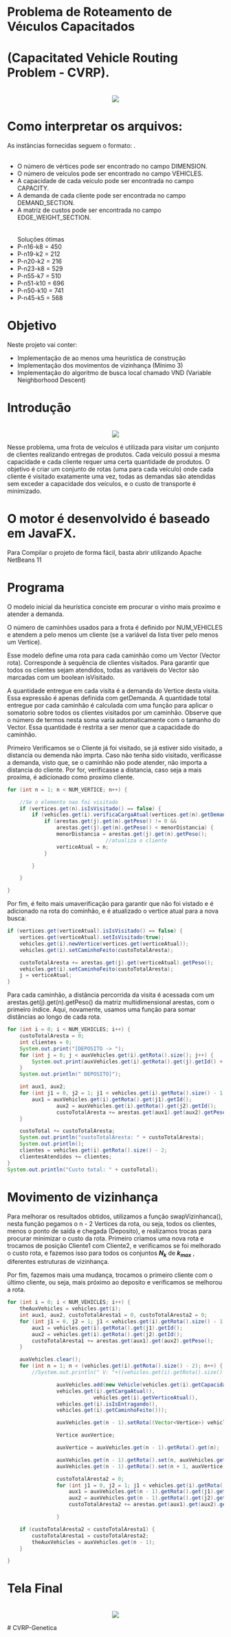 
# Problema de Roteamento de Véıculos Capacitados
# (Capacitated Vehicle Routing Problem - CVRP).

	

<p align="center">
	<br>
	<img src="prints/VRPMap.jpg"/ >
      <br>
</p>

# Como interpretar os arquivos:
As instâncias fornecidas seguem o formato: .
<br><br>
   *   O número de vértices pode ser encontrado no campo DIMENSION.<br>
   *   O número de veículos pode ser encontrado no campo VEHICLES.<br>
   *   A capacidade de cada veículo pode ser encontrada no campo CAPACITY.<br>
   *   A demanda de cada cliente pode ser encontrada no campo DEMAND_SECTION.<br>
   *  A matriz de custos pode ser encontrada no campo EDGE_WEIGHT_SECTION.<br>
<br><br>
Soluções ótimas<br>
   *   P-n16-k8 = 450<br>
   *   P-n19-k2 = 212<br>
   *   P-n20-k2 = 216<br>
   *   P-n23-k8 = 529<br>
   *   P-n55-k7 = 510<br>
   *   P-n51-k10 = 696<br>
   *   P-n50-k10 = 741<br>
   *   P-n45-k5 = 568<br>


# Objetivo

Neste projeto vai conter:

   *  Implementação de ao menos uma heurística de construção
   *  Implementação dos movimentos de vizinhança (Mínimo 3)
   *  Implementação do algoritmo de busca local chamado VND (Variable Neighborhood Descent)



# Introdução

<p align="center">
	<br>
	<img src="prints/vrp.png"/ >
      <br>
</p>

Nesse problema, uma frota de veículos é utilizada para visitar um conjunto de clientes realizando entregas de produtos. Cada veículo possui a mesma capacidade e cada cliente requer uma certa quantidade de produtos. O objetivo é criar um conjunto de rotas (uma para cada veículo) onde cada cliente é visitado exatamente uma vez, todas as demandas são atendidas sem exceder a capacidade dos veículos, e o custo de transporte é minimizado.

# O motor é desenvolvido é baseado em JavaFX.

Para Compilar o projeto de forma fácil, basta abrir utilizando Apache NetBeans 11 



# Programa

O modelo inicial da heurística conciste em procurar o vinho mais proximo e atender a demanda.

O número de caminhões usados para a frota é definido por NUM_VEHICLES e atendem a pelo menos um cliente (se a variável da lista tiver pelo menos um Vertice). 

Esse modelo define uma rota para cada caminhão como um Vector (Vector<Vertice> rota). Corresponde à sequência de clientes visitados. Para garantir que todos os clientes sejam atendidos, todas as variáveis do Vector são marcadas com um boolean isVisitado.
	
A quantidade entregue em cada visita é a demanda do Vertice desta visita. Essa expressão é apenas definida com getDemanda. A quantidade total entregue por cada caminhão é calculada com uma função para aplicar o somatorio sobre todos os clientes visitados por um caminhão. Observe que o número de termos nesta soma varia automaticamente com o tamanho do Vector. Essa quantidade é restrita a ser menor que a capacidade do caminhão.
		
Primeiro Verificamos se o Cliente já foi visitado, se já estiver sido visitado, a distancia ou demenda não imprta.
Caso não tenha sido visitado, verificasse a demanda, visto que, se o caminhão não pode atender, não importa a distancia do cliente.
Por for, verificasse a distancia, caso seja a mais proxima, é adicionado como proximo cliente.
	
```JAVA
for (int n = 1; n < NUM_VERTICE; n++) {

	//Se o elemento nao foi visitado
	if (vertices.get(n).isIsVisitado() == false) {
		if (vehicles.get(i).verificaCargaAtual(vertices.get(n).getDemanda())) {
			if (arestas.get(j).get(n).getPeso() != 0 &&
				arestas.get(j).get(n).getPeso() < menorDistancia) {
 				menorDistancia = arestas.get(j).get(n).getPeso();
                                //atualiza o cliente
				verticeAtual = n;
			}

		}

	}

}
```

Por fim, é feito mais umaverificação para garantir que não foi vistado e é adicionado na rota do cominhão, e é atualizado o vertice atual para a nova busca:

```JAVA
if (vertices.get(verticeAtual).isIsVisitado() == false) {
	vertices.get(verticeAtual).setIsVisitado(true);
	vehicles.get(i).newVertice(vertices.get(verticeAtual));
	vehicles.get(i).setCaminhoFeito(custoTotalAresta);

	custoTotalAresta += arestas.get(j).get(verticeAtual).getPeso();
	vehicles.get(i).setCaminhoFeito(custoTotalAresta);
	j = verticeAtual;
}
```

Para cada caminhão, a distância percorrida da visita é acessada com um arestas.get(j).get(n).getPeso() da matriz multidimensional arestas, com o primeiro índice. Aqui, novamente, usamos uma função para somar distâncias ao longo de cada rota.

```JAVA
for (int i = 0; i < NUM_VEHICLES; i++) {
	custoTotalAresta = 0;
	int clientes = 0;
	System.out.print("[DEPOSITO -> ");
	for (int j = 0; j < auxVehicles.get(i).getRota().size(); j++) {
		System.out.print(auxVehicles.get(i).getRota().get(j).getId() + " -> ");
	}
	System.out.println(" DEPOSITO]");

	int aux1, aux2;
	for (int j1 = 0, j2 = 1; j1 < vehicles.get(i).getRota().size() - 1; j1++, j2++) {
		aux1 = auxVehicles.get(i).getRota().get(j1).getId();
                aux2 = auxVehicles.get(i).getRota().get(j2).getId();
                custoTotalAresta += arestas.get(aux1).get(aux2).getPeso();
	}

	custoTotal += custoTotalAresta;
	System.out.println("custoTotalAresta: " + custoTotalAresta);
	System.out.println();
	clientes = vehicles.get(i).getRota().size() - 2;	
	clientesAtendidos += clientes;
}
System.out.println("Custo total: " + custoTotal);
```

# Movimento de vizinhança

Para melhorar os resultados obtidos, utilizamos a função swapVizinhanca(), nesta função pegamos o n - 2 Vertices da rota, ou seja, todos os clientes, menos o ponto de saída e chegada (Deposito), e realizamos trocas para procurar minimizar o custo da rota.
Primeiro criamos uma nova rota e trocamos de posição Cliente1 com Cliente2, e verificamos se foi melhorado o custo rota, e fazemos isso para todos os conjuntos **<var>N<sub>k</sub></var>** de **<var>k<sub>max</sub></var>** , diferentes estruturas de vizinhança.

Por fim, fazemos mais uma mudança, trocamos o primeiro cliente com o último cliente, ou seja, mais próximo ao deposito e verificamos se melhorou a rota.

```JAVA
for (int i = 0; i < NUM_VEHICLES; i++) {
	theAuxVehicles = vehicles.get(i);
	int aux1, aux2, custoTotalAresta1 = 0, custoTotalAresta2 = 0;
	for (int j1 = 0, j2 = 1; j1 < vehicles.get(i).getRota().size() - 1; j1++, j2++) {
		aux1 = vehicles.get(i).getRota().get(j1).getId();
		aux2 = vehicles.get(i).getRota().get(j2).getId();
		custoTotalAresta1 += arestas.get(aux1).get(aux2).getPeso();
	}

	auxVehicles.clear();
	for (int n = 1; n < (vehicles.get(i).getRota().size() - 2); n++) {
		//System.out.println(" V: "+((vehicles.get(i).getRota().size() - 2)/2));

                auxVehicles.add(new Vehicle(vehicles.get(i).getCapacidadeTotal(), 
				vehicles.get(i).getCargaAtual(),
                        	vehicles.get(i).getVerticeAtual(), 
				vehicles.get(i).isIsEntragando(), 
				vehicles.get(i).getCaminhoFeito()));

                auxVehicles.get(n - 1).setRota((Vector<Vertice>) vehicles.get(i).getRota().clone());

                Vertice auxVertice;

                auxVertice = auxVehicles.get(n - 1).getRota().get(n);

                auxVehicles.get(n - 1).getRota().set(n, auxVehicles.get(n - 1).getRota().get(n + 1));
                auxVehicles.get(n - 1).getRota().set(n + 1, auxVertice);

                custoTotalAresta2 = 0;
                for (int j1 = 0, j2 = 1; j1 < vehicles.get(i).getRota().size() - 1; j1++, j2++) {
                    aux1 = auxVehicles.get(n - 1).getRota().get(j1).getId();
                    aux2 = auxVehicles.get(n - 1).getRota().get(j2).getId();
                    custoTotalAresta2 += arestas.get(aux1).get(aux2).getPeso();

                }

	if (custoTotalAresta2 < custoTotalAresta1) {
		custoTotalAresta1 = custoTotalAresta2;
		theAuxVehicles = auxVehicles.get(n - 1);
	}

}
```

# Tela Final

<p align="center">
	<br>
	<img src="prints/print_final.PNG"/ >
      <br>
</p>
# CVRP-Genetica

